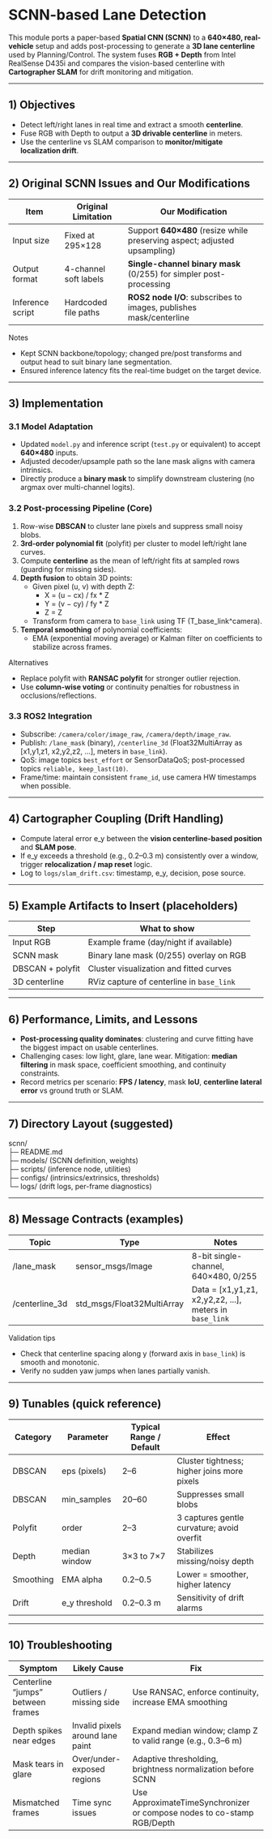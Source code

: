 # SCNN-based Lane Detection 

This module ports a paper-based **Spatial CNN (SCNN)** to a **640×480, real-vehicle** setup and adds post-processing to generate a **3D lane centerline** used by Planning/Control. The system fuses **RGB + Depth** from Intel RealSense D435i and compares the vision-based centerline with **Cartographer SLAM** for drift monitoring and mitigation.

---

## 1) Objectives
- Detect left/right lanes in real time and extract a smooth **centerline**.
- Fuse RGB with Depth to output a **3D drivable centerline** in meters.
- Use the centerline vs SLAM comparison to **monitor/mitigate localization drift**.

---

## 2) Original SCNN Issues and Our Modifications

Item | Original Limitation | Our Modification
--- | --- | ---
Input size | Fixed at 295×128 | Support **640×480** (resize while preserving aspect; adjusted upsampling)
Output format | 4-channel soft labels | **Single-channel binary mask** (0/255) for simpler post-processing
Inference script | Hardcoded file paths | **ROS2 node I/O**: subscribes to images, publishes mask/centerline

Notes
- Kept SCNN backbone/topology; changed pre/post transforms and output head to suit binary lane segmentation.
- Ensured inference latency fits the real-time budget on the target device.

---

## 3) Implementation

### 3.1 Model Adaptation
- Updated `model.py` and inference script (`test.py` or equivalent) to accept **640×480** inputs.
- Adjusted decoder/upsample path so the lane mask aligns with camera intrinsics.
- Directly produce a **binary mask** to simplify downstream clustering (no argmax over multi-channel logits).

### 3.2 Post-processing Pipeline (Core)
1) Row-wise **DBSCAN** to cluster lane pixels and suppress small noisy blobs.  
2) **3rd-order polynomial fit** (polyfit) per cluster to model left/right lane curves.  
3) Compute **centerline** as the mean of left/right fits at sampled rows (guarding for missing sides).  
4) **Depth fusion** to obtain 3D points:
   - Given pixel (u, v) with depth Z:
     - X = (u − cx) / fx * Z
     - Y = (v − cy) / fy * Z
     - Z = Z
   - Transform from camera to `base_link` using TF (T_base_link^camera).  
5) **Temporal smoothing** of polynomial coefficients:
   - EMA (exponential moving average) or Kalman filter on coefficients to stabilize across frames.

Alternatives
- Replace polyfit with **RANSAC polyfit** for stronger outlier rejection.  
- Use **column-wise voting** or continuity penalties for robustness in occlusions/reflections.

### 3.3 ROS2 Integration
- Subscribe: `/camera/color/image_raw`, `/camera/depth/image_raw`.
- Publish: `/lane_mask` (binary), `/centerline_3d` (Float32MultiArray as [x1,y1,z1, x2,y2,z2, ...], meters in `base_link`).
- QoS: image topics `best_effort` or SensorDataQoS; post-processed topics `reliable, keep_last(10)`.
- Frame/time: maintain consistent `frame_id`, use camera HW timestamps when possible.

---

## 4) Cartographer Coupling (Drift Handling)
- Compute lateral error e_y between the **vision centerline-based position** and **SLAM pose**.
- If e_y exceeds a threshold (e.g., 0.2–0.3 m) consistently over a window, trigger **relocalization / map reset** logic.
- Log to `logs/slam_drift.csv`: timestamp, e_y, decision, pose source.

---

## 5) Example Artifacts to Insert (placeholders)
Step | What to show
--- | ---
Input RGB | Example frame (day/night if available)
SCNN mask | Binary lane mask (0/255) overlay on RGB
DBSCAN + polyfit | Cluster visualization and fitted curves
3D centerline | RViz capture of centerline in `base_link`

---

## 6) Performance, Limits, and Lessons
- **Post-processing quality dominates**: clustering and curve fitting have the biggest impact on usable centerlines.
- Challenging cases: low light, glare, lane wear. Mitigation: **median filtering** in mask space, coefficient smoothing, and continuity constraints.
- Record metrics per scenario: **FPS / latency**, mask **IoU**, **centerline lateral error** vs ground truth or SLAM.

---

## 7) Directory Layout (suggested)
scnn/  
├─ README.md  
├─ models/              (SCNN definition, weights)  
├─ scripts/             (inference node, utilities)  
├─ configs/             (intrinsics/extrinsics, thresholds)  
└─ logs/                (drift logs, per-frame diagnostics)

---

## 8) Message Contracts (examples)

Topic | Type | Notes
--- | --- | ---
/lane_mask | sensor_msgs/Image | 8-bit single-channel, 640×480, 0/255
/centerline_3d | std_msgs/Float32MultiArray | Data = [x1,y1,z1, x2,y2,z2, ...], meters in `base_link`

Validation tips
- Check that centerline spacing along y (forward axis in `base_link`) is smooth and monotonic.  
- Verify no sudden yaw jumps when lanes partially vanish.

---

## 9) Tunables (quick reference)

Category | Parameter | Typical Range / Default | Effect
--- | --- | --- | ---
DBSCAN | eps (pixels) | 2–6 | Cluster tightness; higher joins more pixels
DBSCAN | min_samples | 20–60 | Suppresses small blobs
Polyfit | order | 2–3 | 3 captures gentle curvature; avoid overfit
Depth | median window | 3×3 to 7×7 | Stabilizes missing/noisy depth
Smoothing | EMA alpha | 0.2–0.5 | Lower = smoother, higher latency
Drift | e_y threshold | 0.2–0.3 m | Sensitivity of drift alarms

---

## 10) Troubleshooting

Symptom | Likely Cause | Fix
--- | --- | ---
Centerline “jumps” between frames | Outliers / missing side | Use RANSAC, enforce continuity, increase EMA smoothing
Depth spikes near edges | Invalid pixels around lane paint | Expand median window; clamp Z to valid range (e.g., 0.3–6 m)
Mask tears in glare | Over/under-exposed regions | Adaptive thresholding, brightness normalization before SCNN
Mismatched frames | Time sync issues | Use ApproximateTimeSynchronizer or compose nodes to co-stamp RGB/Depth
